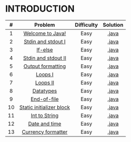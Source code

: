 # INTRODUCTION

|    #   | Problem                                                                                         | Difficulty | Solution                                                                                                                                         |
|:------:|:-----------------------------------------------------------------------------------------------:|:----------:|:------------------------------------------------------------------------------------------------------------------------------------------------:|
|    1   | [Welcome to Java!](https://www.hackerrank.com/challenges/welcome-to-java)                       |    Easy    | [.java](https://github.com/dimitrietataru/hackerrank/blob/master/Java/01.%20Introduction/01%20-%20Welcome%20to%20Java/Main.java)                 |
|    2   | [Stdin and stdout I](https://www.hackerrank.com/challenges/java-stdin-and-stdout-1)             |    Easy    | [.java](https://github.com/dimitrietataru/hackerrank/blob/master/Java/01.%20Introduction/02%20-%20Java%20stdin%20and%20stdout%20I/Main.java)     |
|    3   | [If-else](https://www.hackerrank.com/challenges/java-if-else)                                   |    Easy    | [.java](https://github.com/dimitrietataru/hackerrank/blob/master/Java/01.%20Introduction/03%20-%20Java%20if-else/Main.java)                      |
|    4   | [Stdin and stdout II](https://www.hackerrank.com/challenges/java-stdin-stdout)                  |    Easy    | [.java](https://github.com/dimitrietataru/hackerrank/blob/master/Java/01.%20Introduction/04%20-%20Java%20stdin%20and%20stdout%20II/Main.java)    |
|    5   | [Output formatting](https://www.hackerrank.com/challenges/java-output-formatting)               |    Easy    | [.java](https://github.com/dimitrietataru/hackerrank/blob/master/Java/01.%20Introduction/05%20-%20Java%20output%20formatting/Main.java)          |
|    6   | [Loops I](https://www.hackerrank.com/challenges/java-loops-i)                                   |    Easy    | [.java](https://github.com/dimitrietataru/hackerrank/blob/master/Java/01.%20Introduction/06%20-%20Java%20loops%20I/Main.java)                    |
|    7   | [Loops II](https://www.hackerrank.com/challenges/java-loops)                                    |    Easy    | [.java](https://github.com/dimitrietataru/hackerrank/blob/master/Java/01.%20Introduction/07%20-%20Java%20loops%20II/Main.java)                   |
|    8   | [Datatypes](https://www.hackerrank.com/challenges/java-datatypes)                               |    Easy    | [.java](https://github.com/dimitrietataru/hackerrank/blob/master/Java/01.%20Introduction/08%20-%20Java%20datatypes/Main.java)                    |
|    9   | [End-of-file](https://www.hackerrank.com/challenges/java-end-of-file)                           |    Easy    | [.java](https://github.com/dimitrietataru/hackerrank/blob/master/Java/01.%20Introduction/09%20-%20Java%20end-of-file/Main.java)                  |
|   10   | [Static initializer block](https://www.hackerrank.com/challenges/java-static-initializer-block) |    Easy    | [.java](https://github.com/dimitrietataru/hackerrank/blob/master/Java/01.%20Introduction/10%20-%20Java%20static%20initializer%20block/Main.java) |
|   11   | [Int to String](https://www.hackerrank.com/challenges/java-int-to-string)                       |    Easy    | [.java](https://github.com/dimitrietataru/hackerrank/blob/master/Java/01.%20Introduction/11%20-%20Java%20int%20to%20string/Main.java)            |
|   12   | [Date and time](https://www.hackerrank.com/challenges/java-date-and-time)                       |    Easy    | [.java](https://github.com/dimitrietataru/hackerrank/blob/master/Java/01.%20Introduction/12%20-%20Java%20date%20and%20time/Main.java)            |
|   13   | [Currency formatter](https://www.hackerrank.com/challenges/java-currency-formatter)             |    Easy    | [.java](https://github.com/dimitrietataru/hackerrank/blob/master/Java/01.%20Introduction/13%20-%20Java%20currency%20formatter/Main.java)         |

